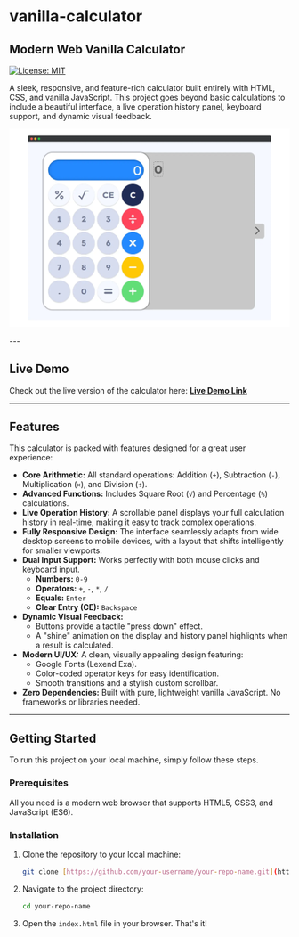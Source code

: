 # vanilla-calculator

## Modern Web Vanilla Calculator

[![License: MIT](https://img.shields.io/badge/License-MIT-yellow.svg)](https://opensource.org/licenses/MIT)

A sleek, responsive, and feature-rich calculator built entirely with HTML, CSS, and vanilla JavaScript. This project goes beyond basic calculations to include a beautiful interface, a live operation history panel, keyboard support, and dynamic visual feedback.

<p align="center">
    <img src="./resources/img/calc.webp" alt="Calculator Screenshot" width="600px">
</p>
---

## Live Demo

Check out the live version of the calculator here: **[Live Demo Link](https://lepcodes.github.io/vanilla-calculator/)**

---

## Features

This calculator is packed with features designed for a great user experience:

* **Core Arithmetic:** All standard operations: Addition (`+`), Subtraction (`-`), Multiplication (`×`), and Division (`÷`).
* **Advanced Functions:** Includes Square Root (`√`) and Percentage (`%`) calculations.
* **Live Operation History:** A scrollable panel displays your full calculation history in real-time, making it easy to track complex operations.
* **Fully Responsive Design:** The interface seamlessly adapts from wide desktop screens to mobile devices, with a layout that shifts intelligently for smaller viewports.
* **Dual Input Support:** Works perfectly with both mouse clicks and keyboard input.
    * **Numbers:** `0-9`
    * **Operators:** `+`, `-`, `*`, `/`
    * **Equals:** `Enter`
    * **Clear Entry (CE):** `Backspace`
* **Dynamic Visual Feedback:**
    * Buttons provide a tactile "press down" effect.
    * A "shine" animation on the display and history panel highlights when a result is calculated.
* **Modern UI/UX:** A clean, visually appealing design featuring:
    * Google Fonts (Lexend Exa).
    * Color-coded operator keys for easy identification.
    * Smooth transitions and a stylish custom scrollbar.
* **Zero Dependencies:** Built with pure, lightweight vanilla JavaScript. No frameworks or libraries needed.

---

## Getting Started

To run this project on your local machine, simply follow these steps.

### Prerequisites

All you need is a modern web browser that supports HTML5, CSS3, and JavaScript (ES6).

### Installation

1.  Clone the repository to your local machine:
    ```sh
    git clone [https://github.com/your-username/your-repo-name.git](https://github.com/your-username/your-repo-name.git)
    ```
2.  Navigate to the project directory:
    ```sh
    cd your-repo-name
    ```
3.  Open the `index.html` file in your browser. That's it!